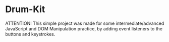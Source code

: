 # Drum-Kit

ATTENTION! This simple project was made for some intermediate/advanced JavaScript and DOM Manipulation practice, by adding event listeners to the buttons and keystrokes.

